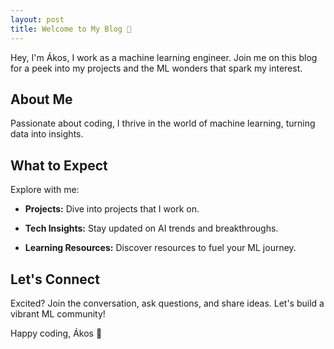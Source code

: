 ```yaml
---
layout: post
title: Welcome to My Blog 🚀
---
```

Hey, I'm Ákos, I work as a  machine learning engineer. Join me on this blog for a peek into my projects and the ML wonders that spark my interest.

## About Me

Passionate about coding, I thrive in the world of machine learning, turning data into insights.

## What to Expect

Explore with me:

- **Projects:** Dive into projects that I work on. 
  
- **Tech Insights:** Stay updated on AI trends and breakthroughs.
  
- **Learning Resources:** Discover resources to fuel your ML journey.

## Let's Connect

Excited? Join the conversation, ask questions, and share ideas. Let's build a vibrant ML community!

Happy coding,
Ákos 🚀
